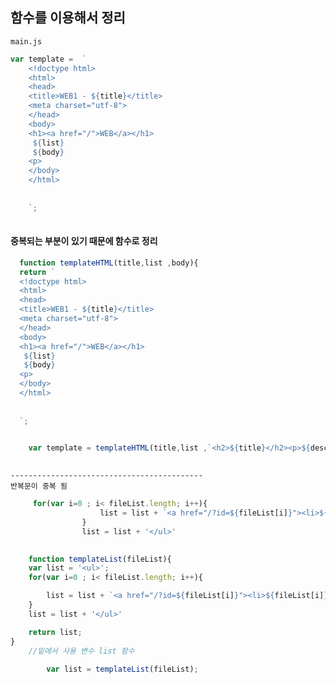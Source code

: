 ## 함수를 이용해서 정리

`main.js`

```javascript
var template =  `
    <!doctype html>
    <html>
    <head>
    <title>WEB1 - ${title}</title>
    <meta charset="utf-8">
    </head>
    <body>
    <h1><a href="/">WEB</a></h1>
     ${list}
     ${body}
    <p>
    </body>
    </html>
    
    
    `;
    
```
#### 중복되는 부분이 있기 때문에 함수로 정리
    
  ```javascript
    function templateHTML(title,list ,body){
    return `
    <!doctype html>
    <html>
    <head>
    <title>WEB1 - ${title}</title>
    <meta charset="utf-8">
    </head>
    <body>
    <h1><a href="/">WEB</a></h1>
     ${list}
     ${body}
    <p>
    </body>
    </html>
    
    
    `;
    
```
    
```javascript
    var template = templateHTML(title,list ,`<h2>${title}</h2><p>${description}</p>`);
    
```
    
    
    -------------------------------------------
    반복문이 중복 됨
    
```javascript
     for(var i=0 ; i< fileList.length; i++){
                    list = list + `<a href="/?id=${fileList[i]}"><li>${fileList[i]}</li></a>`
                }
                list = list + '</ul>'
    
```
```javascript
    function templateList(fileList){
    var list = '<ul>';
    for(var i=0 ; i< fileList.length; i++){

        list = list + `<a href="/?id=${fileList[i]}"><li>${fileList[i]}</li></a>`
    }
    list = list + '</ul>'

    return list;
}
    //밑에서 사용 변수 list 함수 
    
        var list = templateList(fileList);
   ```
    
    

